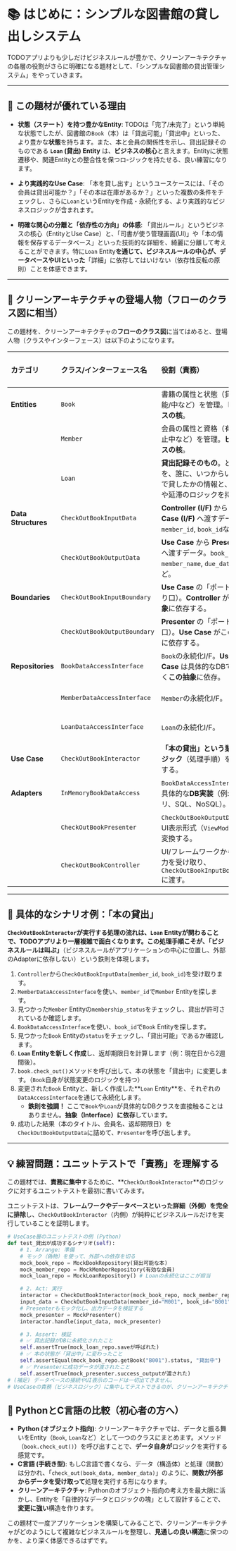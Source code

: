 # 📚 はじめに：シンプルな図書館の貸し出しシステム

TODOアプリよりも少しだけビジネスルールが豊かで、クリーンアーキテクチャの各層の役割がさらに明確になる題材として、「シンプルな図書館の貸出管理システム」をやっていきます。

-----

## 🌟 この題材が優れている理由

  * **状態（ステート）を持つ豊かなEntity**:
    TODOは「完了/未完了」という単純な状態でしたが、図書館の`Book`（本）は「貸出可能」「貸出中」といった、より豊かな**状態**を持ちます。また、本と会員の関係性を示し、貸出記録そのものである **`Loan` (貸出) Entity** は、**ビジネスの核心**と言えます。Entityに状態遷移や、関連Entityとの整合性を保つロ-ジックを持たせる、良い練習になります。

  * **より実践的なUse Case**:
    「本を貸し出す」というユースケースには、「その会員は貸出可能か？」「その本は在庫があるか？」といった複数の条件をチェックし、さらに`Loan`というEntityを作成・永続化する、より実践的なビジネスロジックが含まれます。

  * **明確な関心の分離と「依存性の方向」の体感**:
    「貸出ルール」というビジネスの核心（EntityとUse Case）と、「司書が使う管理画面(UI)」や「本の情報を保存するデータベース」といった技術的な詳細を、綺麗に分離して考えることができます。特に`Loan` Entity**を通じて、ビジネスルールの中心が、データベースやUIといった**「詳細」に依存してはいけない（依存性反転の原則）ことを体感できます。

-----

## 🧩 クリーンアーキテクチャの登場人物（フローのクラス図に相当）

この題材を、クリーンアーキテクチャの**フローのクラス図**に当てはめると、登場人物（クラスやインターフェース）は以下のようになります。

| カテゴリ | クラス/インターフェース名 | 役割（責務） | クラス図のどこに相当するか |
| :--- | :--- | :--- | :--- |
| **Entities** | `Book` | 書籍の属性と状態（貸出可能/中など）を管理。**ビジネスの核**。 | 中心層（Entities） |
| | `Member` | 会員の属性と資格（有効/停止中など）を管理。**ビジネスの核**。 | 中心層（Entities） |
| | `Loan` | **貸出記録そのもの**。どの本を、誰に、いつからいつまで貸したかの情報と、返却や延滞のロジックを持つ。 | 中心層（Entities） |
| **Data Structures** | `CheckOutBookInputData` | **Controller (I/F)** から **Use Case (I/F)** へ渡すデータ。`member_id`, `book_id`など。 | DTO (データ転送オブジェクト) |
| | `CheckOutBookOutputData` | **Use Case** から **Presenter** へ渡すデータ。`book_title`, `member_name`, `due_date`など。 | DTO (データ転送オブジェクト) |
| **Boundaries** | `CheckOutBookInputBoundary` | **Use Case** の「ポート」（入り口）。**Controller** がこの**抽象**に依存する。 | Use Case層のI/F |
| | `CheckOutBookOutputBoundary` | **Presenter** の「ポート」（出口）。**Use Case** がこの**抽象**に依存する。 | Use Case層のI/F |
| **Repositories** | `BookDataAccessInterface` | `Book`の永続化I/F。**Use Case** は具体的なDBではなく**この抽象**に依存。 | Repository I/F (Gateway) |
| | `MemberDataAccessInterface` | `Member`の永続化I/F。 | Repository I/F (Gateway) |
| | `LoanDataAccessInterface` | `Loan`の永続化I/F。 | Repository I/F (Gateway) |
| **Use Case** | `CheckOutBookInteractor` | **「本の貸出」という業務ロジック**（処理手順）を実行する。 | Use Case層の実装 |
| **Adapters** | `InMemoryBookDataAccess` | `BookDataAccessInterface`の具体的な**DB実装**（例:メモリ、SQL、NoSQL）。 | Adapters層の実装 |
| | `CheckOutBookPresenter` | `CheckOutBookOutputData`をUI表示形式（`ViewModel`）に変換する。 | Adapters層の実装 |
| | `CheckOutBookController` | UI/フレームワークからの入力を受け取り、`CheckOutBookInputBoundary`に渡す。 | Adapters層の実装 |

-----

## 🚀 具体的なシナリオ例：「本の貸出」

**`CheckOutBookInteractor`が実行する処理の流れは、`Loan` Entityが関わることで、TODOアプリより一層複雑で面白くなります。この処理手順こそが、「ビジネスルールは叫ぶ」**（ビジネスルールがアプリケーションの中心に位置し、外部のAdapterに依存しない）という鉄則を体現します。

1.  `Controller`から`CheckOutBookInputData`(`member_id`, `book_id`)を受け取ります。
2.  `MemberDataAccessInterface`を使い、`member_id`で`Member` Entityを探します。
3.  見つかった`Member` Entityの`membership_status`をチェックし、貸出が許可されているか確認します。
4.  `BookDataAccessInterface`を使い、`book_id`で`Book` Entityを探します。
5.  見つかった`Book` Entityの`status`をチェックし、「貸出可能」であるか確認します。
6.  **`Loan` Entityを新しく作成**し、返却期限日を計算します（例：現在日から2週間後）。
7.  `book.check_out()`メソッドを呼び出して、本の状態を「貸出中」に変更します。（`Book`自身が状態変更のロジックを持つ）
8.  変更された`Book` Entityと、新しく作成した\*\*`Loan` Entity\*\*を、それぞれの`DataAccessInterface`を通じて永続化します。
      * **鉄則を強調！** ここで`Book`や`Loan`が具体的なDBクラスを直接触ることはありません。**抽象（Interface）に依存**しています。
9.  成功した結果（本のタイトル、会員名、返却期限日）を`CheckOutBookOutputData`に詰めて、`Presenter`を呼び出します。

-----

## 💡 練習問題：ユニットテストで「責務」を理解する

この題材では、**責務に集中**するために、\*\*`CheckOutBookInteractor`\*\*のロジックに対するユニットテストを最初に書いてみます。

ユニットテストは、**フレームワークやデータベースといった詳細（外側）を完全に排除**し、`CheckOutBookInteractor`（内側）が純粋にビジネスルールだけを実行していることを証明します。

```python
# UseCase層のユニットテストの例 (Python)
def test_貸出が成功するシナリオ(self):
    # 1. Arrange: 準備
    # モック（偽物）を使って、外部への依存を切る
    mock_book_repo = MockBookRepository(貸出可能な本)
    mock_member_repo = MockMemberRepository(有効な会員)
    mock_loan_repo = MockLoanRepository() # Loanの永続化はここが担当

    # 2. Act: 実行
    interactor = CheckOutBookInteractor(mock_book_repo, mock_member_repo, mock_loan_repo)
    input_data = CheckOutBookInputData(member_id="M001", book_id="B001")
    # Presenterもモック化し、出力データを検証する
    mock_presenter = MockPresenter()
    interactor.handle(input_data, mock_presenter)

    # 3. Assert: 検証
    # ✅ 貸出記録がDBに永続化されたこと
    self.assertTrue(mock_loan_repo.saveが呼ばれた)
    # ✅ 本の状態が「貸出中」に変わったこと
    self.assertEqual(mock_book_repo.getBook("B001").status, "貸出中")
    # ✅ Presenterに成功データが渡されたこと
    self.assertTrue(mock_presenter.success_outputが渡された)
# (補足) データベースの接続やUI表示のコードは一切出てきません。
# UseCaseの責務（ビジネスロジック）に集中してテストできるのが、クリーンアーキテクチャの強みです。
```

## 🐍 PythonとC言語の比較（初心者の方へ）

  * **Python (オブジェクト指向)**: クリーンアーキテクチャでは、データと振る舞いをEntity（`Book`, `Loan`など）として一つのクラスにまとめます。メソッド（`book.check_out()`）を呼び出すことで、**データ自身が**ロジックを実行する感覚です。
  * **C言語 (手続き型)**: もしC言語で書くなら、データ（構造体）と処理（関数）は分かれ、「`check_out(book_data, member_data)`」のように、**関数が外部からデータを受け取って**処理を実行する形になります。
  * **クリーンアーキテクチャ**: Pythonのオブジェクト指向の考え方を最大限に活かし、Entityを「自律的なデータとロジックの塊」として設計することで、**変更に強い**構造を作ります。

この題材で一度アプリケーションを構築してみることで、クリーンアーキテクチャがどのようにして複雑なビジネスルールを整理し、**見通しの良い構造**に保つのかを、より深く体感できるはずです。